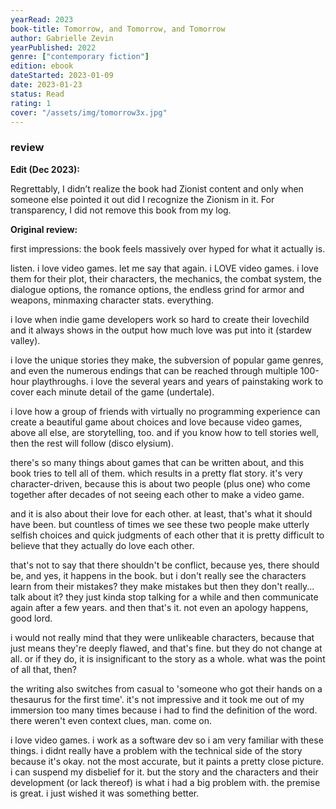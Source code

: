 ```yaml
---
yearRead: 2023
book-title: Tomorrow, and Tomorrow, and Tomorrow
author: Gabrielle Zevin
yearPublished: 2022
genre: ["contemporary fiction"]
edition: ebook
dateStarted: 2023-01-09
date: 2023-01-23
status: Read
rating: 1
cover: "/assets/img/tomorrow3x.jpg"
---
```


### review

**Edit (Dec 2023):**

Regrettably, I didn’t realize the book had Zionist content and only when someone else pointed it out did I recognize the Zionism in it. For transparency, I did not remove this book from my log.

**Original review:**

first impressions: the book feels massively over hyped for what it actually is.

listen. i love video games. let me say that again. i LOVE video games. i love them for their plot, their characters, the mechanics, the combat system, the dialogue options, the romance options, the endless grind for armor and weapons, minmaxing character stats. everything.

i love when indie game developers work so hard to create their lovechild and it always shows in the output how much love was put into it (stardew valley).

i love the unique stories they make, the subversion of popular game genres, and even the numerous endings that can be reached through multiple 100-hour playthroughs. i love the several years and years of painstaking work to cover each minute detail of the game (undertale).

i love how a group of friends with virtually no programming experience can create a beautiful game about choices and love because video games, above all else, are storytelling, too. and if you know how to tell stories well, then the rest will follow (disco elysium).

there's so many things about games that can be written about, and this book tries to tell all of them. which results in a pretty flat story. it's very character-driven, because this is about two people (plus one) who come together after decades of not seeing each other to make a video game.

and it is also about their love for each other. at least, that's what it should have been. but countless of times we see these two people make utterly selfish choices and quick judgments of each other that it is pretty difficult to believe that they actually do love each other.

that's not to say that there shouldn't be conflict, because yes, there should be, and yes, it happens in the book. but i don't really see the characters learn from their mistakes? they make mistakes but then they don't really... talk about it? they just kinda stop talking for a while and then communicate again after a few years. and then that's it. not even an apology happens, good lord.

i would not really mind that they were unlikeable characters, because that just means they're deeply flawed, and that's fine. but they do not change at all. or if they do, it is insignificant to the story as a whole. what was the point of all that, then?

the writing also switches from casual to 'someone who got their hands on a thesaurus for the first time'. it's not impressive and it took me out of my immersion too many times because i had to find the definition of the word. there weren't even context clues, man. come on.

i love video games. i work as a software dev so i am very familiar with these things. i didnt really have a problem with the technical side of the story because it's okay. not the most accurate, but it paints a pretty close picture. i can suspend my disbelief for it. but the story and the characters and their development (or lack thereof) is what i had a big problem with. the premise is great. i just wished it was something better. 